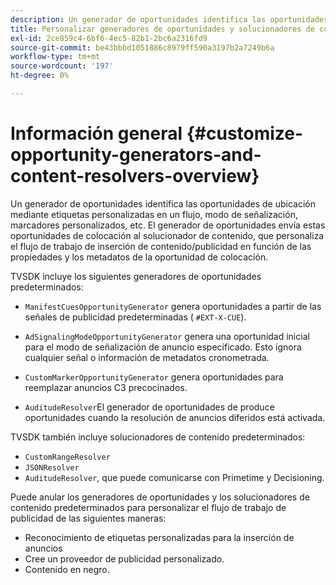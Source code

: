 ```yaml
---
description: Un generador de oportunidades identifica las oportunidades de ubicación mediante etiquetas personalizadas en un flujo, modo de señalización, marcadores personalizados, etc. El generador de oportunidades envía estas oportunidades de colocación al solucionador de contenido, que personaliza el flujo de trabajo de inserción de contenido/publicidad en función de las propiedades y los metadatos de la oportunidad de colocación.
title: Personalizar generadores de oportunidades y solucionadores de contenido
exl-id: 2ce859c4-6bf6-4ec5-82b1-2bc6a2316fd9
source-git-commit: be43bbbd1051886c8979ff590a3197b2a7249b6a
workflow-type: tm+mt
source-wordcount: '197'
ht-degree: 0%

---
```


# Información general {#customize-opportunity-generators-and-content-resolvers-overview}

Un generador de oportunidades identifica las oportunidades de ubicación mediante etiquetas personalizadas en un flujo, modo de señalización, marcadores personalizados, etc. El generador de oportunidades envía estas oportunidades de colocación al solucionador de contenido, que personaliza el flujo de trabajo de inserción de contenido/publicidad en función de las propiedades y los metadatos de la oportunidad de colocación.

TVSDK incluye los siguientes generadores de oportunidades predeterminados:

* `ManifestCuesOpportunityGenerator` genera oportunidades a partir de las señales de publicidad predeterminadas ( `#EXT-X-CUE`).

* `AdSignalingModeOpportunityGenerator` genera una oportunidad inicial para el modo de señalización de anuncio especificado. Esto ignora cualquier señal o información de metadatos cronometrada.
* `CustomMarkerOpportunityGenerator` genera oportunidades para reemplazar anuncios C3 precocinados.
* `AuditudeResolver`El generador de oportunidades de produce oportunidades cuando la resolución de anuncios diferidos está activada.

TVSDK también incluye solucionadores de contenido predeterminados:

* `CustomRangeResolver`
* `JSONResolver`
* `AuditudeResolver`, que puede comunicarse con Primetime y Decisioning.

Puede anular los generadores de oportunidades y los solucionadores de contenido predeterminados para personalizar el flujo de trabajo de publicidad de las siguientes maneras:

* Reconocimiento de etiquetas personalizadas para la inserción de anuncios
* Cree un proveedor de publicidad personalizado.
* Contenido en negro.

